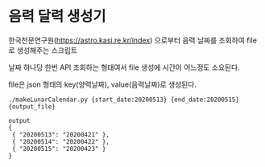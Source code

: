 # 음력 달력 생성기

한국천문연구원(https://astro.kasi.re.kr/index) 으로부터 음력 날짜를 조회하여 file로 생성해주는 스크립트

날짜 하나당 한번 API 조회하는 형태여서 file 생성에 시간이 어느정도 소요된다.

file은 json 형태의 key(양력날짜), value(음력날짜)로 생성된다.

```shell script
./makeLunarCalendar.py {start_date:20200513} {end_date:20200515} {output_file}

output
{
 { "20200513": "20200421" },
 { "20200514": "20200422" },
 { "20200515": "20200423" }
}
```
